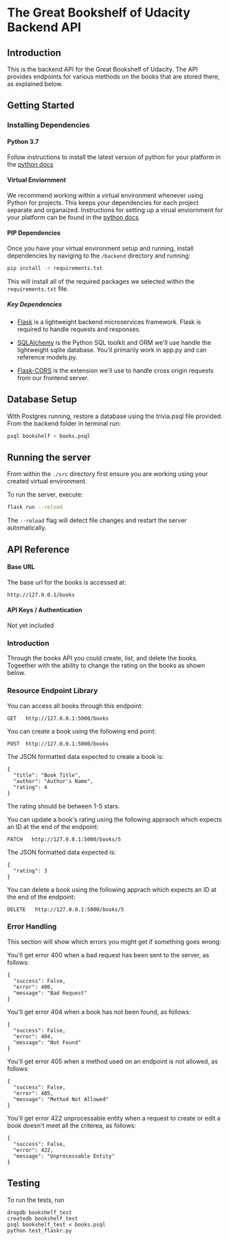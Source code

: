 # The Great Bookshelf of Udacity Backend API

## Introduction

This is the backend API for the Great Bookshelf of Udacity. The API provides endpoints for various methods on the books that are stored there, as explained below.

## Getting Started

### Installing Dependencies

#### Python 3.7

Follow instructions to install the latest version of python for your platform in the [python docs](https://docs.python.org/3/using/unix.html#getting-and-installing-the-latest-version-of-python)

#### Virtual Enviornment

We recommend working within a virtual environment whenever using Python for projects. This keeps your dependencies for each project separate and organaized. Instructions for setting up a virual enviornment for your platform can be found in the [python docs](https://packaging.python.org/guides/installing-using-pip-and-virtual-environments/)

#### PIP Dependencies

Once you have your virtual environment setup and running, install dependencies by naviging to the `/backend` directory and running:

```bash
pip install -r requirements.txt
```

This will install all of the required packages we selected within the `requirements.txt` file.

##### Key Dependencies

- [Flask](http://flask.pocoo.org/)  is a lightweight backend microservices framework. Flask is required to handle requests and responses.

- [SQLAlchemy](https://www.sqlalchemy.org/) is the Python SQL toolkit and ORM we'll use handle the lightweight sqlite database. You'll primarily work in app.py and can reference models.py. 

- [Flask-CORS](https://flask-cors.readthedocs.io/en/latest/#) is the extension we'll use to handle cross origin requests from our frontend server. 

## Database Setup
With Postgres running, restore a database using the trivia.psql file provided. From the backend folder in terminal run:
```bash
psql bookshelf < books.psql
```

## Running the server

From within the `./src` directory first ensure you are working using your created virtual environment.

To run the server, execute:

```bash
flask run --reload
```

The `--reload` flag will detect file changes and restart the server automatically.

## API Reference

#### Base URL

The base url for the books is accessed at:
```
http://127.0.0.1/books
```

#### API Keys / Authentication

Not yet included

### Introduction

Through the books API you could create, list, and delete the books. Togeether with the ability to change the rating on the books as shown below.

### Resource Endpoint Library

You can access all books through this endpoint:
```
GET   http://127.0.0.1:5000/books
```


You can create a book using the following end point:
```
POST  http://127.0.0.1:5000/books
```
The JSON formatted data expected to create a book is:
```
{
  "title": "Book Title",
  "author": "Author's Name",
  "rating": 4
}
```
The rating should be between 1-5 stars.


You can update a book's rating using the following appraoch which expects an ID at the end of the endpoint:
```
PATCH   http://127.0.0.1:5000/books/5
```
The JSON formatted data expected is:
```
{
  "rating": 3
}
```


You can delete a book using the following apprach which expects an ID at the end of the endpoint:
```
DELETE   http://127.0.0.1:5000/books/5
```



### Error Handling

This section will show which errors you might get if something goes wrong:

You'll get error 400 when a bad request has been sent to the server, as follows:
```
{
  "success": False,
  "error": 400,
  "message": "Bad Request"
}

```

You'll get error 404 when a book has not been found, as follows:
```
{
  "success": False,
  "error": 404,
  "message": "Not Found"
}
```

You'll get error 405 when a method used on an endpoint is not allowed, as follows:
```
{
  "success": False,
  "error": 405,
  "message": "Method Not Allowed"
}
```

You'll get error 422 unprocessable entity when a request to create or edit a book doesn't meet all the criterea, as follows:
```
{
  "success": False,
  "error": 422,
  "message": "Unprocessable Entity"
}
```
<!--
## Tasks

One note before you delve into your tasks: for each endpoint you are expected to define the endpoint and response data. The frontend will be a plentiful resource because it is set up to expect certain endpoints and response data formats already. You should feel free to specify endpoints in your own way; if you do so, make sure to update the frontend or you will get some unexpected behavior. 

1. Use Flask-CORS to enable cross-domain requests and set response headers. 
2. Create an endpoint to handle GET requests for questions, including pagination (every 10 questions). This endpoint should return a list of questions, number of total questions, current category, categories. 
3. Create an endpoint to handle GET requests for all available categories. 
4. Create an endpoint to DELETE question using a question ID. 
5. Create an endpoint to POST a new question, which will require the question and answer text, category, and difficulty score. 
6. Create a POST endpoint to get questions based on category. 
7. Create a POST endpoint to get questions based on a search term. It should return any questions for whom the search term is a substring of the question. 
8. Create a POST endpoint to get questions to play the quiz. This endpoint should take category and previous question parameters and return a random questions within the given category, if provided, and that is not one of the previous questions. 
9. Create error handlers for all expected errors including 400, 404, 422 and 500. 

REVIEW_COMMENT
```
This README is missing documentation of your endpoints. Below is an example for your endpoint to get all categories. Please use it as a reference for creating your documentation and resubmit your code. 

Endpoints
GET '/api/v1.0/categories'
GET ...
POST ...
DELETE ...

GET '/api/v1.0/categories'
- Fetches a dictionary of categories in which the keys are the ids and the value is the corresponding string of the category
- Request Arguments: None
- Returns: An object with a single key, categories, that contains a object of id: category_string key:value pairs. 
{'1' : "Science",
'2' : "Art",
'3' : "Geography",
'4' : "History",
'5' : "Entertainment",
'6' : "Sports"}

```
-->

## Testing
To run the tests, run
```
dropdb bookshelf_test
createdb bookshelf_test
psql bookshelf_test < books.psql
python test_flaskr.py
```